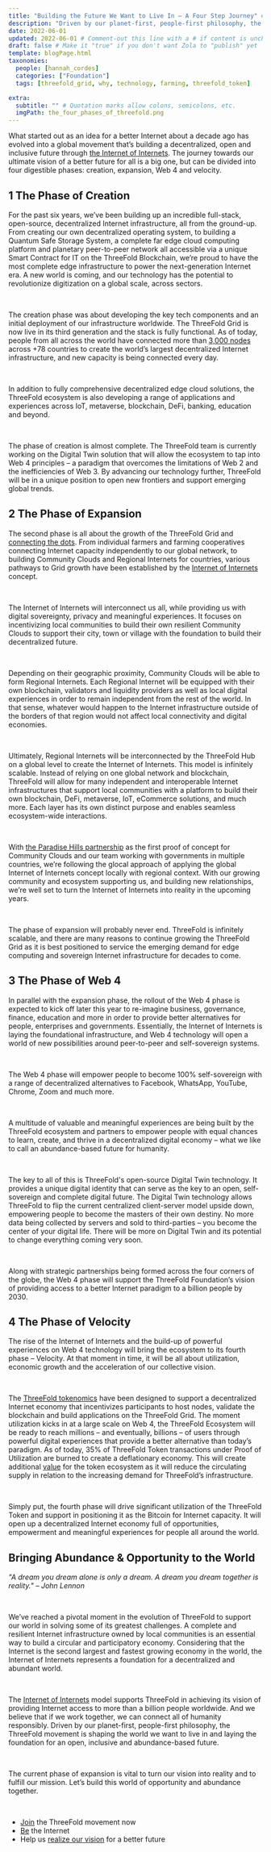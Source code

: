```yaml
---
title: "Building the Future We Want to Live In – A Four Step Journey" # Quotation marks allow colons, semicolons, etc.
description: "Driven by our planet-first, people-first philosophy, the ThreeFold movement is shaping the world we want to live in and laying the foundation for an open, inclusive and abundance-based future." # Quotation marks allow colons, semicolons, etc.
date: 2022-06-01
updated: 2022-06-01 # Comment-out this line with a # if content is unchanged
draft: false # Make it "true" if you don't want Zola to "publish" yet
template: blogPage.html
taxonomies:
  people: [hannah_cordes]
  categories: ["Foundation"]
  tags: [threefold_grid, why, technology, farming, threefold_token]

extra:
  subtitle: "" # Quotation marks allow colons, semicolons, etc.
  imgPath: the_four_phases_of_threefold.png
---
```


What started out as an idea for a better Internet about a decade ago has evolved into a global movement that’s building a decentralized, open and inclusive future through [the Internet of Internets](https://threefold.io/blog/post/internet_of_internets/). The journey towards our ultimate vision of a better future for all is a big one, but can be divided into four digestible phases: creation, expansion, Web 4 and velocity.

## 1 The Phase of Creation

For the past six years, we’ve been building up an incredible full-stack, open-source, decentralized Internet infrastructure, all from the ground-up. From creating our own decentralized operating system, to building a Quantum Safe Storage System, a complete far edge cloud computing platform and planetary peer-to-peer network all accessible via a unique Smart Contract for IT on the ThreeFold Blockchain, we’re proud to have the most complete edge infrastructure to power the next-generation Internet era. A new world is coming, and our technology has the potential to revolutionize digitization on a global scale, across sectors.

<br/>

The creation phase was about developing the key tech components and an initial deployment of our infrastructure worldwide. The ThreeFold Grid is now live in its third generation and the stack is fully functional. As of today, people from all across the world have connected more than [3,000 nodes](https://twitter.com/threefold_io/status/1529903015938998272) across +78 countries to create the world’s largest decentralized Internet infrastructure, and new capacity is being connected every day.

<br/>

In addition to fully comprehensive decentralized edge cloud solutions, the ThreeFold ecosystem is also developing a range of applications and experiences across IoT, metaverse, blockchain, DeFi, banking, education and beyond.

<br/>

The phase of creation is almost complete. The ThreeFold team is currently working on the Digital Twin solution that will allow the ecosystem to tap into Web 4 principles – a paradigm that overcomes the limitations of Web 2 and the inefficiencies of Web 3. By advancing our technology further, ThreeFold will be in a unique position to open new frontiers and support emerging global trends.

## 2 The Phase of Expansion

The second phase is all about the growth of the ThreeFold Grid and [connecting the dots](https://threefold.io/blog/post/connecting_the_dots/). From individual farmers and farming cooperatives connecting Internet capacity independently to our global network, to building Community Clouds and Regional Internets for countries, various pathways to Grid growth have been established by the [Internet of Internets](https://threefold.io/blog/post/internet_of_internets/) concept.

<br/>

The Internet of Internets will interconnect us all, while providing us with digital sovereignty, privacy and meaningful experiences. It focuses on incentivizing local communities to build their own resilient Community Clouds to support their city, town or village with the foundation to build their decentralized future.

<br/>

Depending on their geographic proximity, Community Clouds will be able to form Regional Internets. Each Regional Internet will be equipped with their own blockchain, validators and liquidity providers as well as local digital experiences in order to remain independent from the rest of the world. In that sense, whatever would happen to the Internet infrastructure outside of the borders of that region would not affect local connectivity and digital economies.

<br/>

Ultimately, Regional Internets will be interconnected by the ThreeFold Hub on a global level to create the Internet of Internets. This model is infinitely scalable. Instead of relying on one global network and blockchain, ThreeFold will allow for many independent and interoperable Internet infrastructures that support local communities with a platform to build their own blockchain, DeFi, metaverse, IoT, eCommerce solutions, and much more. Each layer has its own distinct purpose and enables seamless ecosystem-wide interactions.

<br/>

With [the Paradise Hills partnership](https://threefold.io/blog/post/paradise_hills/) as the first proof of concept for Community Clouds and our team working with governments in multiple countries, we’re following the glocal approach of applying the global Internet of Internets concept locally with regional context. With our growing community and ecosystem supporting us, and building new relationships, we’re well set to turn the Internet of Internets into reality in the upcoming years.

<br/>

The phase of expansion will probably never end. ThreeFold is infinitely scalable, and there are many reasons to continue growing the ThreeFold Grid as it is best positioned to service the emerging demand for edge computing and sovereign Internet infrastructure for decades to come.

## 3 The Phase of Web 4

In parallel with the expansion phase, the rollout of the Web 4 phase is expected to kick off later this year to re-imagine business, governance, finance, education and more in order to provide better alternatives for people, enterprises and governments. Essentially, the Internet of Internets is laying the foundational infrastructure, and Web 4 technology will open a world of new possibilities around peer-to-peer and self-sovereign systems.

<br/>

The Web 4 phase will empower people to become 100% self-sovereign with a range of decentralized alternatives to Facebook, WhatsApp, YouTube, Chrome, Zoom and much more.

<br/>

A multitude of valuable and meaningful experiences are being built by the ThreeFold ecosystem and partners to empower people with equal chances to learn, create, and thrive in a decentralized digital economy – what we like to call an abundance-based future for humanity.

<br/>

The key to all of this is ThreeFold's open-source Digital Twin technology. It provides a unique digital identity that can serve as the key to an open, self-sovereign and complete digital future. The Digital Twin technology allows ThreeFold to flip the current centralized client-server model upside down, empowering people to become the masters of their own destiny. No more data being collected by servers and sold to third-parties – you become the center of your digital life. There will be more on Digital Twin and its potential to change everything coming very soon.

<br/>

Along with strategic partnerships being formed across the four corners of the globe, the Web 4 phase will support the ThreeFold Foundation’s vision of providing access to a better Internet paradigm to a billion people by 2030.

## 4 The Phase of Velocity

The rise of the Internet of Internets and the build-up of powerful experiences on Web 4 technology will bring the ecosystem to its fourth phase – Velocity. At that moment in time, it will be all about utilization, economic growth and the acceleration of our collective vision.

<br/>

The [ThreeFold tokenomics](https://library.threefold.me/info/threefold#/tokens/threefold__tokenomics) have been designed to support a decentralized Internet economy that incentivizes participants to host nodes, validate the blockchain and build applications on the ThreeFold Grid. The moment utilization kicks in at a large scale on Web 4, the ThreeFold Ecosystem will be ready to reach millions – and eventually, billions – of users through powerful digital experiences that provide a better alternative than today’s paradigm. As of today, 35% of ThreeFold Token transactions under Proof of Utilization are burned to create a deflationary economy. This will create additional [value](https://library.threefold.me/info/threefold#/tokens/threefold__grid_valuation) for the token ecosystem as it will reduce the circulating supply in relation to the increasing demand for ThreeFold’s infrastructure.

<br/>

Simply put, the fourth phase will drive significant utilization of the ThreeFold Token and support in positioning it as the Bitcoin for Internet capacity. It will open up a decentralized Internet economy full of opportunities, empowerment and meaningful experiences for people all around the world.

## Bringing Abundance & Opportunity to the World

_"A dream you dream alone is only a dream. A dream you dream together is reality." – John Lennon_

<br/>

We’ve reached a pivotal moment in the evolution of ThreeFold to support our world in solving some of its greatest challenges. A complete and resilient Internet infrastructure owned by local communities is an essential way to build a circular and participatory economy. Considering that the Internet is the second largest and fastest growing economy in the world, the Internet of Internets represents a foundation for a decentralized and abundant world.

<br/>

The [Internet of Internets](https://threefold.io/blog/post/internet_of_internets/) model supports ThreeFold in achieving its vision of providing Internet access to more than a billion people worldwide. And we believe that if we work together, we can connect all of humanity responsibly. Driven by our planet-first, people-first philosophy, the ThreeFold movement is shaping the world we want to live in and laying the foundation for an open, inclusive and abundance-based future.

<br/>

The current phase of expansion is vital to turn our vision into reality and to fulfill our mission. Let’s build this world of opportunity and abundance together.

<br/>

- [Join](https://t.me/threefold) the ThreeFold movement now
- [Be](https://threefold.io/blog/post/what_is_farming/) the Internet
- Help us [realize our vision](https://threefold.io/blog/post/realizing_the_promise/) for a better future
